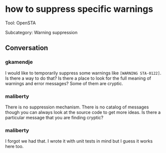 # how to suppress specific warnings

Tool: OpenSTA

Subcategory: Warning suppression

## Conversation

### gkamendje
I would like to temporarily suppress some warnings like `[WARNING STA-0122]`. Is there a way to do that? Is there a place to look for the full meaning of warnings and error messages? Some of them are cryptic. 

### maliberty
There is no suppression mechanism.  There is no catalog of messages though you can always look at the source code to get more ideas.  Is there a particular message that you are finding cryptic?

### maliberty
I forgot we had that.  I wrote it with unit tests in mind but I guess it works here too.

